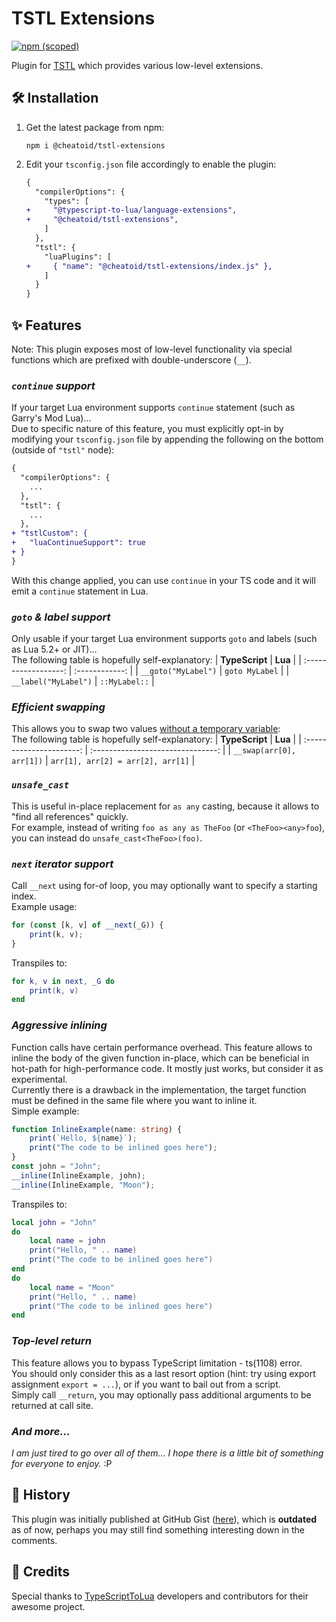 # TSTL Extensions
[![npm (scoped)](https://img.shields.io/npm/v/@cheatoid/tstl-extensions?style=for-the-badge)](https://www.npmjs.com/package/@cheatoid/tstl-extensions)

Plugin for [TSTL](https://github.com/TypeScriptToLua/TypeScriptToLua) which provides various low-level extensions.

## 🛠 Installation
1. Get the latest package from npm:
    ```
    npm i @cheatoid/tstl-extensions
    ```
2. Edit your `tsconfig.json` file accordingly to enable the plugin:
    ```diff
    {
      "compilerOptions": {
        "types": [
    +     "@typescript-to-lua/language-extensions",
    +     "@cheatoid/tstl-extensions",
        ]
      },
      "tstl": {
        "luaPlugins": [
    +     { "name": "@cheatoid/tstl-extensions/index.js" },
        ]
      }
    }
    ```

## ✨ Features

Note: This plugin exposes most of low-level functionality via special functions which are prefixed with double-underscore (`__`).

### ***`continue` support***
If your target Lua environment supports `continue` statement (such as Garry's Mod Lua)...  
Due to specific nature of this feature, you must explicitly opt-in by modifying your `tsconfig.json` file by appending the following on the bottom (outside of `"tstl"` node):
```diff
{
  "compilerOptions": {
    ...
  },
  "tstl": {
    ...
  },
+ "tstlCustom": {
+   "luaContinueSupport": true
+ }
}
```
With this change applied, you can use `continue` in your TS code and it will emit a `continue` statement in Lua.


### ***`goto` & label support***
Only usable if your target Lua environment supports `goto` and labels (such as Lua 5.2+ or JIT)...  
The following table is hopefully self-explanatory:
|    **TypeScript**    |    **Lua**     |
| :------------------: | :------------: |
| `__goto("MyLabel")`  | `goto MyLabel` |
| `__label("MyLabel")` | `::MyLabel::`  |


### ***Efficient swapping***
This allows you to swap two values [without a temporary variable](https://typescripttolua.github.io/play/#code/MYewdgzgLgBAhgJwTAvDA2gIgGYEsHSYA0MmEApqGACaYC6A3AFDqILoAMdJb6AjHTqoMvATySdBDGAHoZMKAE8ADrmBwANjAgB3OMqbKEuMFAAUUOACMN5AHRV15tiUykAlO4ZA):  
The following table is hopefully self-explanatory:
|      **TypeScript**      |              **Lua**              |
| :----------------------: | :-------------------------------: |
| `__swap(arr[0], arr[1])` | `arr[1], arr[2] = arr[2], arr[1]` |


### ***`unsafe_cast`***
This is useful in-place replacement for `as any` casting, because it allows to "find all references" quickly.  
For example, instead of writing `foo as any as TheFoo` (or `<TheFoo><any>foo`), you can instead do `unsafe_cast<TheFoo>(foo)`.


### ***`next` iterator support***
Call `__next` using for-of loop, you may optionally want to specify a starting index.  
Example usage:
```ts
for (const [k, v] of __next(_G)) {
    print(k, v);
}
```
Transpiles to:
```lua
for k, v in next, _G do
    print(k, v)
end
```


### ***Aggressive inlining***
Function calls have certain performance overhead. This feature allows to inline the body of the given function in-place, which can be beneficial in hot-path for high-performance code. It mostly just works, but consider it as experimental.  
Currently there is a drawback in the implementation, the target function must be defined in the same file where you want to inline it.  
Simple example:
```ts
function InlineExample(name: string) {
    print(`Hello, ${name}`);
    print("The code to be inlined goes here");
}
const john = "John";
__inline(InlineExample, john);
__inline(InlineExample, "Moon");
```
Transpiles to:
```lua
local john = "John"
do
    local name = john
    print("Hello, " .. name)
    print("The code to be inlined goes here")
end
do
    local name = "Moon"
    print("Hello, " .. name)
    print("The code to be inlined goes here")
end
```


### ***Top-level return***
This feature allows you to bypass TypeScript limitation - ts(1108) error.  
You should only consider this as a last resort option (hint: try using export assignment `export = ...`), or if you want to bail out from a script.  
Simply call `__return`, you may optionally pass additional arguments to be returned at call site.


### ***And more...***
*I am just tired to go over all of them... I hope there is a little bit of something for everyone to enjoy.* :P


## 📜 History
This plugin was initially published at GitHub Gist ([here](https://gist.github.com/ea4573c6bd1992fc4940090543ec9380)), which is **outdated** as of now, perhaps you may still find something interesting down in the comments.


## 👏 Credits
Special thanks to [TypeScriptToLua](https://typescripttolua.github.io) developers and contributors for their awesome project.
